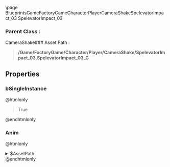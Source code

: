 \page BlueprintsGameFactoryGameCharacterPlayerCameraShakeSpelevatorImpact_03 SpelevatorImpact_03
### Parent Class :
CameraShake### Asset Path :
<b><blockquote>/Game/FactoryGame/Character/Player/CameraShake/SpelevatorImpact_03.SpelevatorImpact_03_C</blockquote></b>
## Properties

### bSingleInstance
@htmlonly
<blockquote>True</blockquote>
@endhtmlonly

### Anim
@htmlonly
<details>
 <summary>$AssetPath</summary>
<b><a href="_blueprints_game_factory_game_character_player_camera_shake_space_elevator_impact_03__camera_anim.html"><blockquote>SpaceElevatorImpact_03_CameraAnim</blockquote></a></b>
</details>
@endhtmlonly

